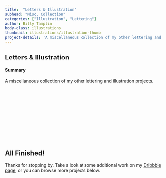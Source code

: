 ```yaml
---
title:  "Letters & Illustration"
subhead: "Misc. Collection"
categories: ["Illustration", "Lettering"]
author: Billy Tamplin
body-class: illustrations
thumbnail: illustrations/illustration-thumb
project-details: 'A miscellaneous collection of my other lettering and illustration projects.'
---
```

<section class="container-fluid introduction">
  <div class="container">
    <div class="row">
      <div class="col-sm-12">
        <h1 class="title">Letters & Illustration</h1>
      </div>
    </div>
    <div class="row">
      <div class="col-md-6 summary">
        <h4>Summary</h4>
        <p>A miscellaneous collection of my other lettering and illustration projects.</p>
      </div>
    </div>
  </div>
</section>

<section class="container work">
  <div class="row">
    <figure class="col-sm-6">
      <img src="../img/illustrations/royale-big.png" alt="">
    </figure>
    <figure class="col-sm-6">
      <img src="../img/illustrations/sftb-big.jpg" alt="">
    </figure>
  </div>
  <div class="row">
    <figure class="col-sm-6">
      <img src="../img/illustrations/alpha-a.png" alt="">
    </figure>
    <figure class="col-sm-6">
      <img src="../img/illustrations/alpha-b.png" alt="">
    </figure>
  </div>
  <div class="row">
    <figure class="col-sm-6">
      <img src="../img/illustrations/alpha-c.jpg" alt="">
    </figure>
    <figure class="col-sm-6">
      <img src="../img/illustrations/alpha-d.png" alt="">
    </figure>
  </div>
  <div class="row">
    <figure class="col-sm-12">
      <img src="../img/illustrations/eleven.jpg" alt="">
    </figure>
  </div>
  <div class="row">
    <figure class="col-sm-6">
      <img src="../img/illustrations/pennywise.png" alt="">
    </figure>
    <figure class="col-sm-6">
      <img src="../img/illustrations/oven-dog.png" alt="">
    </figure>
  </div>
  <div class="row">
    <figure class="col-sm-6">
      <img src="../img/illustrations/hello-mac.png" alt="">
    </figure>
    <figure class="col-sm-6">
      <img src="../img/illustrations/coffee.png" alt="">
    </figure>
  </div>
  <div class="row">
    <figure class="col-sm-12">
      <img src="../img/illustrations/happy-holidays.jpg" alt="">
    </figure>
    <figure class="col-sm-12">
      <img src="../img/illustrations/santa-suit.png" alt="">
    </figure>
  </div>
</section>
<section class="container-fluid post-closing">
  <div class="container">
    <h2>All Finished!</h2>
    <p>Thanks for stopping by. Take a look at some additional work on my <a href="https://dribbble.com/billy">Dribbble page</a>, or you can browse more projects below.</p>
  </div>
</section>
